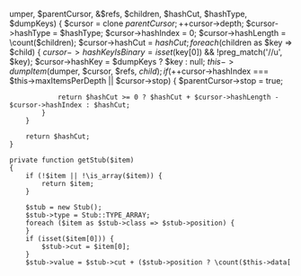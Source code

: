 umper, $parentCursor, &$refs, $children, $hashCut, $hashType, $dumpKeys)
    {
        $cursor = clone $parentCursor;
        ++$cursor->depth;
        $cursor->hashType = $hashType;
        $cursor->hashIndex = 0;
        $cursor->hashLength = \count($children);
        $cursor->hashCut = $hashCut;
        foreach ($children as $key => $child) {
            $cursor->hashKeyIsBinary = isset($key[0]) && !preg_match('//u', $key);
            $cursor->hashKey = $dumpKeys ? $key : null;
            $this->dumpItem($dumper, $cursor, $refs, $child);
            if (++$cursor->hashIndex === $this->maxItemsPerDepth || $cursor->stop) {
                $parentCursor->stop = true;

                return $hashCut >= 0 ? $hashCut + $cursor->hashLength - $cursor->hashIndex : $hashCut;
            }
        }

        return $hashCut;
    }

    private function getStub($item)
    {
        if (!$item || !\is_array($item)) {
            return $item;
        }

        $stub = new Stub();
        $stub->type = Stub::TYPE_ARRAY;
        foreach ($item as $stub->class => $stub->position) {
        }
        if (isset($item[0])) {
            $stub->cut = $item[0];
        }
        $stub->value = $stub->cut + ($stub->position ? \count($this->data[